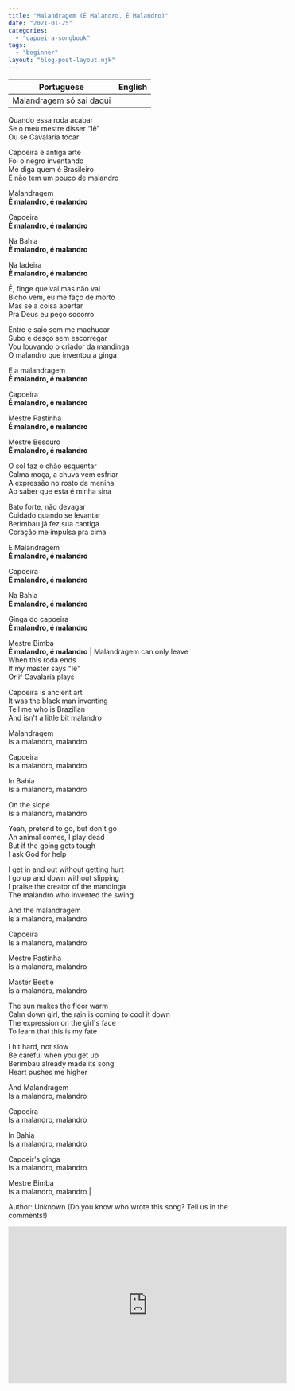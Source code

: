```yaml
---
title: "Malandragem (É Malandro, É Malandro)"
date: "2021-01-25"
categories: 
  - "capoeira-songbook"
tags: 
  - "beginner"
layout: "blog-post-layout.njk"
---
```


| Portuguese | English |
| --- | --- |
| Malandragem só sai daqui  
Quando essa roda acabar  
Se o meu mestre disser “Iê”  
Ou se Cavalaria tocar  
  
Capoeira é antiga arte  
Foi o negro inventando  
Me diga quem é Brasileiro  
E não tem um pouco de malandro  
  
Malandragem  
**É malandro, é malandro**  
  
Capoeira  
**É malandro, é malandro**  
  
Na Bahia  
**É malandro, é malandro**  
  
Na ladeira  
**É malandro, é malandro**  
  
Ê, finge que vai mas não vai  
Bicho vem, eu me faço de morto  
Mas se a coisa apertar  
Pra Deus eu peço socorro  
  
Entro e saio sem me machucar  
Subo e desço sem escorregar  
Vou louvando o criador da mandinga  
O malandro que inventou a ginga  
  
E a malandragem  
**É malandro, é malandro**  
  
Capoeira  
**É malandro, é malandro**  
  
Mestre Pastinha  
**É malandro, é malandro**  
  
Mestre Besouro  
**É malandro, é malandro**  
  
O sol faz o chão esquentar  
Calma moça, a chuva vem esfriar  
A expressão no rosto da menina  
Ao saber que esta é minha sina  
  
Bato forte, não devagar  
Cuidado quando se levantar  
Berimbau já fez sua cantiga  
Coração me impulsa pra cima  
  
E Malandragem  
**É malandro, é malandro**  
  
Capoeira  
**É malandro, é malandro**  
  
Na Bahia  
**É malandro, é malandro**  
  
Ginga do capoeira  
**É malandro, é malandro**  
  
Mestre Bimba  
**É malandro, é malandro** | Malandragem can only leave  
When this roda ends  
If my master says "Iê"  
Or if Cavalaria plays  
  
Capoeira is ancient art  
It was the black man inventing  
Tell me who is Brazilian  
And isn't a little bit malandro  
  
Malandragem  
Is a malandro, malandro  
  
Capoeira  
Is a malandro, malandro  
  
In Bahia  
Is a malandro, malandro  
  
On the slope  
Is a malandro, malandro  
  
Yeah, pretend to go, but don't go  
An animal comes, I play dead  
But if the going gets tough  
I ask God for help  
  
I get in and out without getting hurt  
I go up and down without slipping  
I praise the creator of the mandinga  
The malandro who invented the swing  
  
And the malandragem  
Is a malandro, malandro  
  
Capoeira  
Is a malandro, malandro  
  
Mestre Pastinha  
Is a malandro, malandro  
  
Master Beetle  
Is a malandro, malandro  
  
The sun makes the floor warm  
Calm down girl, the rain is coming to cool it down  
The expression on the girl's face  
To learn that this is my fate  
  
I hit hard, not slow  
Be careful when you get up  
Berimbau already made its song  
Heart pushes me higher  
  
And Malandragem  
Is a malandro, malandro  
  
Capoeira  
Is a malandro, malandro  
  
In Bahia  
Is a malandro, malandro  
  
Capoeir's ginga  
Is a malandro, malandro  
  
Mestre Bimba  
Is a malandro, malandro |

<figcaption>

Author: Unknown (Do you know who wrote this song? Tell us in the comments!)

</figcaption>

<iframe width="560" height="315" src="https://www.youtube.com/embed/bSm28D2LkL0" title="YouTube video player" frameborder="0" allow="accelerometer; autoplay; clipboard-write; encrypted-media; gyroscope; picture-in-picture" allowfullscreen></iframe>
